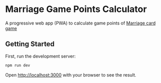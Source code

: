 # Marriage Game Points Calculator
A progressive web app (PWA) to calculate game points of [Marriage card game](https://en.wikipedia.org/wiki/Marriage_(card_game))

## Getting Started

First, run the development server:

```bash
npm run dev
```

Open [http://localhost:3000](http://localhost:3000) with your browser to see the result.
